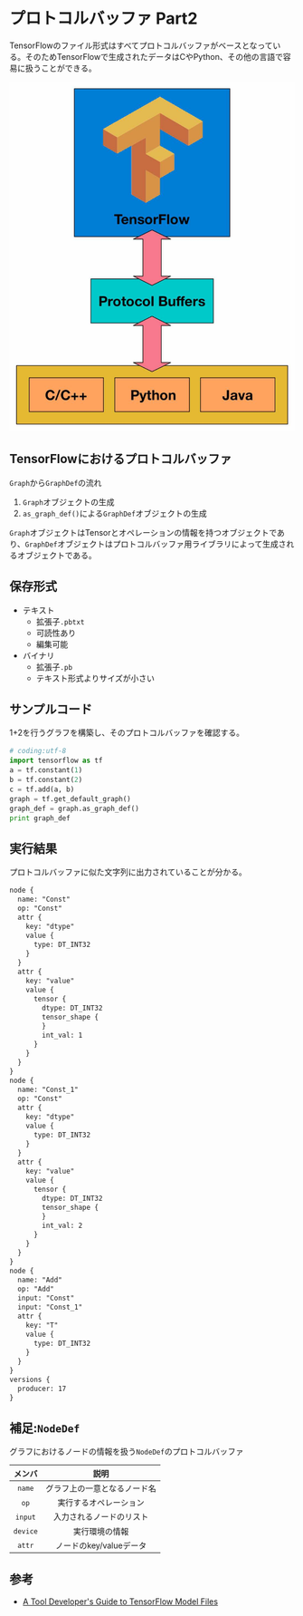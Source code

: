# プロトコルバッファ Part2

TensorFlowのファイル形式はすべてプロトコルバッファがベースとなっている。そのためTensorFlowで生成されたデータはCやPython、その他の言語で容易に扱うことができる。

![](/img/tf-proto-lang.jpg)

## TensorFlowにおけるプロトコルバッファ

`Graph`から`GraphDef`の流れ

1. `Graph`オブジェクトの生成
2. `as_graph_def()`による`GraphDef`オブジェクトの生成

`Graph`オブジェクトはTensorとオペレーションの情報を持つオブジェクトであり、`GraphDef`オブジェクトはプロトコルバッファ用ライブラリによって生成されるオブジェクトである。

## 保存形式

* テキスト
	* 拡張子`.pbtxt`
	* 可読性あり
	* 編集可能
* バイナリ
	* 拡張子`.pb`
	* テキスト形式よりサイズが小さい

## サンプルコード

1+2を行うグラフを構築し、そのプロトコルバッファを確認する。

```python
# coding:utf-8
import tensorflow as tf
a = tf.constant(1)
b = tf.constant(2)
c = tf.add(a, b)
graph = tf.get_default_graph()
graph_def = graph.as_graph_def()
print graph_def
```

## 実行結果

プロトコルバッファに似た文字列に出力されていることが分かる。

```
node {
  name: "Const"
  op: "Const"
  attr {
    key: "dtype"
    value {
      type: DT_INT32
    }
  }
  attr {
    key: "value"
    value {
      tensor {
        dtype: DT_INT32
        tensor_shape {
        }
        int_val: 1
      }
    }
  }
}
node {
  name: "Const_1"
  op: "Const"
  attr {
    key: "dtype"
    value {
      type: DT_INT32
    }
  }
  attr {
    key: "value"
    value {
      tensor {
        dtype: DT_INT32
        tensor_shape {
        }
        int_val: 2
      }
    }
  }
}
node {
  name: "Add"
  op: "Add"
  input: "Const"
  input: "Const_1"
  attr {
    key: "T"
    value {
      type: DT_INT32
    }
  }
}
versions {
  producer: 17
}
```

## 補足:`NodeDef`

グラフにおけるノードの情報を扱う`NodeDef`のプロトコルバッファ

|メンバ|説明|
|:-:|:-:|
|`name`|グラフ上の一意となるノード名|
|`op`|実行するオペレーション|
|`input`|入力されるノードのリスト|
|`device`|実行環境の情報|
|`attr`|ノードのkey/valueデータ|

## 参考

* [A Tool Developer's Guide to TensorFlow Model Files](https://www.tensorflow.org/how_tos/tool_developers/)

